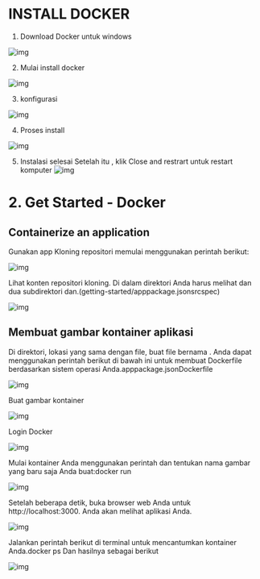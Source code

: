 # INSTALL DOCKER
1. Download Docker untuk windows

![img](foto7/1.png)

2. Mulai install docker

![img](foto7/2.png)

3. konfigurasi 

![img](foto7/3.png)

4. Proses install

![img](foto7/4.png)

5. Instalasi selesai
Setelah itu , klik Close and restrart untuk restart komputer
![img](foto7/5.png)

# 2. Get Started - Docker
##  Containerize an application
Gunakan app
Kloning repositori memulai menggunakan perintah berikut:

![img](foto7/d1.png)

Lihat konten repositori kloning. Di dalam direktori Anda harus melihat dan dua subdirektori  dan.(getting-started/apppackage.jsonsrcspec)

![img](foto7/d2.png)

## Membuat gambar kontainer aplikasi

Di direktori, lokasi yang sama dengan file, buat file bernama . Anda dapat menggunakan perintah berikut di bawah ini untuk membuat Dockerfile berdasarkan sistem operasi Anda.apppackage.jsonDockerfile

![img](foto7/d3.png)

Buat gambar kontainer

![img](foto7/d4.png)

Login Docker

![img](foto7/d5.png)

Mulai kontainer Anda menggunakan perintah dan tentukan nama gambar yang baru saja Anda buat:docker run

![img](foto7/d6.png)


Setelah beberapa detik, buka browser web Anda untuk http://localhost:3000. Anda akan melihat aplikasi Anda.

![img](foto7/d7.png)

Jalankan perintah berikut di terminal untuk mencantumkan kontainer Anda.docker ps
Dan hasilnya sebagai berikut

![img](foto7/d8.png)



